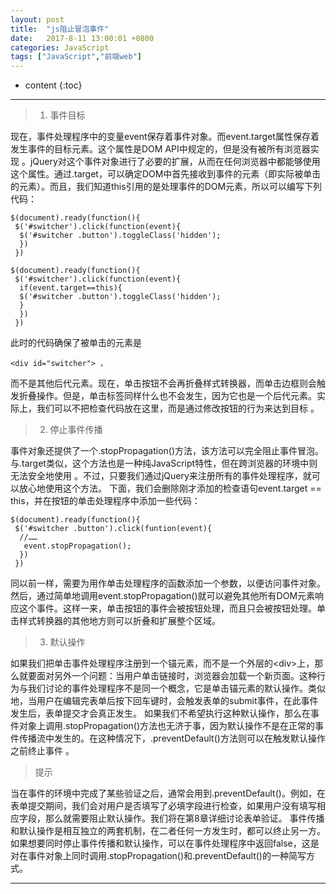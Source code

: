 ```yaml
---
layout: post
title:  "js阻止冒泡事件"
date:   2017-8-11 13:00:01 +0800
categories: JavaScript
tags: ["JavaScript","前端web"]
---
```


* content
{:toc}

-------------------------------------------
>1. 事件目标

现在，事件处理程序中的变量event保存着事件对象。而event.target属性保存着发生事件的目标元素。这个属性是DOM API中规定的，但是没有被所有浏览器实现 。jQuery对这个事件对象进行了必要的扩展，从而在任何浏览器中都能够使用这个属性。通过.target，可以确定DOM中首先接收到事件的元素（即实际被单击的元素）。而且，我们知道this引用的是处理事件的DOM元素，所以可以编写下列代码：
~~~~~~~
$(document).ready(function(){
 $('#switcher').click(function(event){
  $('#switcher .button').toggleClass('hidden');
  })
 })
  
$(document).ready(function(){
 $('#switcher').click(function(event){
  if(event.target==this){
  $('#switcher .button').toggleClass('hidden');
  }
  })
 })
 ~~~~~~~
此时的代码确保了被单击的元素是
~~~~
<div id="switcher"> ，
 ~~~~
 而不是其他后代元素。现在，单击按钮不会再折叠样式转换器，而单击边框则会触发折叠操作。但是，单击标签同样什么也不会发生，因为它也是一个后代元素。实际上，我们可以不把检查代码放在这里，而是通过修改按钮的行为来达到目标 。

>2. 停止事件传播

事件对象还提供了一个.stopPropagation()方法，该方法可以完全阻止事件冒泡。与.target类似，这个方法也是一种纯JavaScript特性，但在跨浏览器的环境中则无法安全地使用 。不过，只要我们通过jQuery来注册所有的事件处理程序，就可以放心地使用这个方法。
下面，我们会删除刚才添加的检查语句event.target == this，并在按钮的单击处理程序中添加一些代码：
~~~~~~~
$(document).ready(function(){
 $('#switcher .button').click(funtion(event){
  //……
   event.stopPropagation();
  })
 }) 
~~~~~~~
  同以前一样，需要为用作单击处理程序的函数添加一个参数，以便访问事件对象。然后，通过简单地调用event.stopPropagation()就可以避免其他所有DOM元素响应这个事件。这样一来，单击按钮的事件会被按钮处理，而且只会被按钮处理。单击样式转换器的其他地方则可以折叠和扩展整个区域。

  >3. 默认操作
  
如果我们把单击事件处理程序注册到一个锚元素，而不是一个外层的\<div>上，那么就要面对另外一个问题：当用户单击链接时，浏览器会加载一个新页面。这种行为与我们讨论的事件处理程序不是同一个概念，它是单击锚元素的默认操作。类似地，当用户在编辑完表单后按下回车键时，会触发表单的submit事件，在此事件发生后，表单提交才会真正发生。
如果我们不希望执行这种默认操作，那么在事件对象上调用.stopPropagation()方法也无济于事，因为默认操作不是在正常的事件传播流中发生的。在这种情况下，.preventDefault()方法则可以在触发默认操作之前终止事件 。

>提示

 当在事件的环境中完成了某些验证之后，通常会用到.preventDefault()。例如，在表单提交期间，我们会对用户是否填写了必填字段进行检查，如果用户没有填写相应字段，那么就需要阻止默认操作。我们将在第8章详细讨论表单验证。
事件传播和默认操作是相互独立的两套机制，在二者任何一方发生时，都可以终止另一方。如果想要同时停止事件传播和默认操作，可以在事件处理程序中返回false，这是对在事件对象上同时调用.stopPropagation()和.preventDefault()的一种简写方式。

-------------------------------------------
